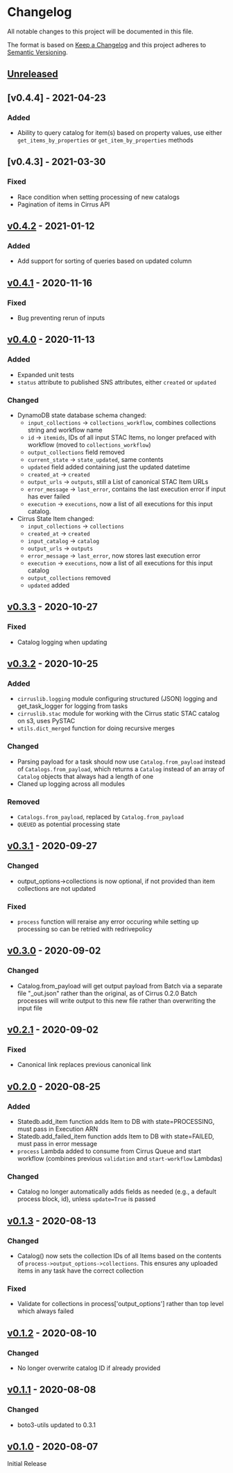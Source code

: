 # Changelog
All notable changes to this project will be documented in this file.

The format is based on [Keep a Changelog](http://keepachangelog.com/en/1.0.0/)
and this project adheres to [Semantic Versioning](http://semver.org/spec/v2.0.0.html).

## [Unreleased]

## [v0.4.4] - 2021-04-23

### Added
- Ability to query catalog for item(s) based on property values, use either `get_items_by_properties` or `get_item_by_properties` methods

## [v0.4.3] - 2021-03-30

### Fixed
- Race condition when setting processing of new catalogs
- Pagination of items in Cirrus API

## [v0.4.2] - 2021-01-12

### Added
- Add support for sorting of queries based on updated column

## [v0.4.1] - 2020-11-16

### Fixed
- Bug preventing rerun of inputs

## [v0.4.0] - 2020-11-13

### Added
- Expanded unit tests
- `status` attribute to published SNS attributes, either `created` or `updated`

### Changed
- DynamoDB state database schema changed:
    - `input_collections` -> `collections_workflow`, combines collections string and workflow name
    - `id` -> `itemids`, IDs of all input STAC Items, no longer prefaced with workflow (moved to `collections_workflow`)
    - `output_collections` field removed
    - `current_state` -> `state_updated`, same contents
    - `updated` field added containing just the updated datetime
    - `created_at` -> `created`
    - `output_urls` -> `outputs`, still a List of canonical STAC Item URLs
    - `error_message` -> `last_error`, contains the last execution error if input has ever failed
    - `execution` -> `executions`, now a list of all executions for this input catalog.
- Cirrus State Item changed:
    - `input_collections` -> `collections`
    - `created_at` -> `created`
    - `input_catalog` -> `catalog`
    - `output_urls` -> `outputs`
    - `error_message` -> `last_error`, now stores last execution error
    - `execution` -> `executions`, now a list of all executions for this input catalog
    - `output_collections` removed
    - `updated` added

## [v0.3.3] - 2020-10-27

### Fixed
- Catalog logging when updating

## [v0.3.2] - 2020-10-25

### Added
- `cirruslib.logging` module configuring structured (JSON) logging and get_task_logger for logging from tasks
- `cirruslib.stac` module for working with the Cirrus static STAC catalog on s3, uses PySTAC
- `utils.dict_merged` function for doing recursive merges

### Changed
- Parsing payload for a task should now use `Catalog.from_payload` instead of `Catalogs.from_payload`, which returns a `Catalog` instead of an array of `Catalog` objects that always had a length of one
- Claned up logging across all modules

### Removed
- `Catalogs.from_payload`, replaced by `Catalog.from_payload`
- `QUEUED` as potential processing state

## [v0.3.1] - 2020-09-27

### Changed
- output_options->collections is now optional, if not provided than item collections are not updated

### Fixed
- `process` function will reraise any error occuring while setting up processing so can be retried with redrivepolicy

## [v0.3.0] - 2020-09-02

### Changed
- Catalog.from_payload will get output payload from Batch via a separate file "<original-payload>\_out.json" rather than the original, as of Cirrus 0.2.0 Batch processes will write output to this new file rather than overwriting the input file

## [v0.2.1] - 2020-09-02

### Fixed
- Canonical link replaces previous canonical link

## [v0.2.0] - 2020-08-25

### Added
- Statedb.add_item function adds Item to DB with state=PROCESSING, must pass in Execution ARN
- Statedb.add_failed_item function adds Item to DB with state=FAILED, must pass in error message
- `process` Lambda added to consume from Cirrus Queue and start workflow (combines previous `validation` and `start-workflow` Lambdas)

### Changed
- Catalog no longer automatically adds fields as needed (e.g., a default process block, id), unless `update=True` is passed

## [v0.1.3] - 2020-08-13

### Changed
- Catalog() now sets the collection IDs of all Items based on the contents of `process->output_options->collections`. This ensures any uploaded items in any task have the correct collection

### Fixed
- Validate for collections in process['output_options'] rather than top level which always failed

## [v0.1.2] - 2020-08-10

### Changed
- No longer overwrite catalog ID if already provided

## [v0.1.1] - 2020-08-08

### Changed
- boto3-utils updated to 0.3.1

## [v0.1.0] - 2020-08-07

Initial Release

[Unreleased]: https://github.com/cirrus-geo/cirrus-lib/compare/master...develop
[v0.4.2]: https://github.com/cirrus-geo/cirrus-lib/compare/v0.4.1...v0.4.2
[v0.4.1]: https://github.com/cirrus-geo/cirrus-lib/compare/v0.4.0...v0.4.1
[v0.4.0]: https://github.com/cirrus-geo/cirrus-lib/compare/v0.3.3...v0.4.0
[v0.3.3]: https://github.com/cirrus-geo/cirrus-lib/compare/v0.3.2...v0.3.3
[v0.3.2]: https://github.com/cirrus-geo/cirrus-lib/compare/v0.3.1...v0.3.2
[v0.3.1]: https://github.com/cirrus-geo/cirrus-lib/compare/v0.3.0...v0.3.1
[v0.3.0]: https://github.com/cirrus-geo/cirrus-lib/compare/v0.2.1...v0.3.0
[v0.2.1]: https://github.com/cirrus-geo/cirrus-lib/compare/v0.2.0...v0.2.1
[v0.2.0]: https://github.com/cirrus-geo/cirrus-lib/compare/v0.1.3...v0.2.0
[v0.1.3]: https://github.com/cirrus-geo/cirrus-lib/compare/v0.1.2...v0.1.3
[v0.1.2]: https://github.com/cirrus-geo/cirrus-lib/compare/v0.1.1...v0.1.2
[v0.1.1]: https://github.com/cirrus-geo/cirrus-lib/compare/v0.1.0...v0.1.1
[v0.1.0]: https://github.com/cirrus-geo/cirrus-lib.git@0.1.0
